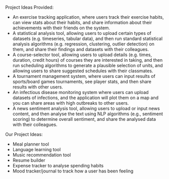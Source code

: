 Project Ideas Provided:
- An exercise tracking application, where users track their exercise habits, can view stats about their habits, and share information about their achievements with their friends on the system.
- A statistical analysis tool, allowing users to upload certain types of datasets (e.g. timeseries, tabular data), and then run standard statistical analysis algorithms (e.g. regression, clustering, outlier detection) on them, and share their findings and datasets with their colleagues.
- A course-selector tool, allowing users to upload details (e.g. times, duration, credit hours) of courses they are interested in taking, and then run scheduling algorithms to generate a plausible selection of units, and allowing users to share suggested schedules with their classmates.
- A tournament management system, where users can input results of sports/board games tournaments, see player stats, and then share results with other users.
- An infectious disease monitoring system where users can upload datasets of infections, and the application will plot them on a map and you can share areas with high outbreaks to other users.
- A news sentiment analysis tool, allowing users to upload or input news content, and then analyse the text using NLP algorithms (e.g., sentiment scoring) to determine overall sentiment, and share the analysed data with their colleagues.

Our Project Ideas:
- Meal planner tool
- Language learning tool
- Music recommendation tool
-  Resume builder
- Expense tracker to analyse spending habits
- Mood tracker/journal to track how a user has been feeling